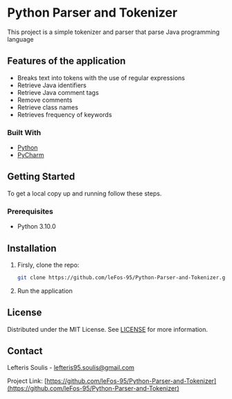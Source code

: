 # Python Parser and Tokenizer

This project is a simple tokenizer and parser that parse Java programming language

## Features of the application

* Breaks text into tokens with the use of regular expressions
* Retrieve Java identifiers
* Retrieve Java comment tags
* Remove comments
* Retrieve class names
* Retrieves frequency of keywords

### Built With

- [Python](https://www.python.org/)
- [PyCharm](https://www.jetbrains.com/pycharm/)

## Getting Started

To get a local copy up and running follow these steps.

### Prerequisites

- Python 3.10.0

## Installation

1. Firsly, clone the repo:

   ```sh
   git clone https://github.com/leFos-95/Python-Parser-and-Tokenizer.git

   ```

2. Run the application

## License

Distributed under the MIT License. See [LICENSE](https://spdx.org/licenses/MIT.html) for more information.

<!-- CONTACT -->

## Contact

Lefteris Soulis - lefteris95.soulis@gmail.com

Project Link: [https://github.com/leFos-95/Python-Parser-and-Tokenizer](https://github.com/leFos-95/Python-Parser-and-Tokenizer)